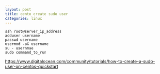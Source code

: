 ```yaml
---
layout: post
title: cento create sudo user
categories: linux
---
```


```
ssh root@server_ip_address
adduser username
passwd username
usermod -aG username
su - usernmae
sudo command_to_run
```

https://www.digitalocean.com/community/tutorials/how-to-create-a-sudo-user-on-centos-quickstart
